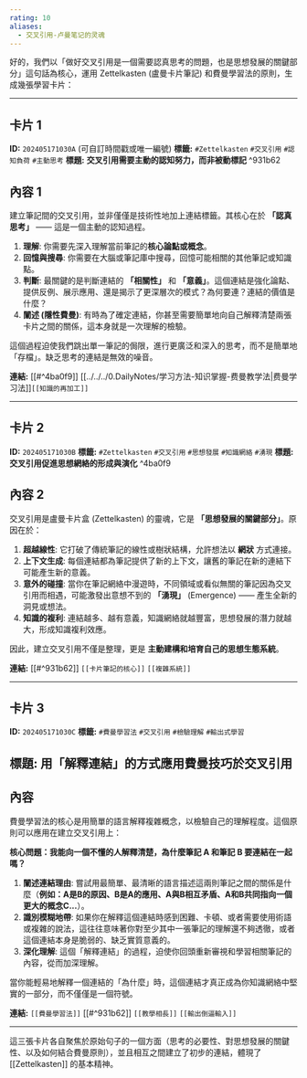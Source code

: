 ```yaml
---
rating: 10
aliases:
  - 交叉引用-卢曼笔记的灵魂
---
```

好的，我們以「做好交叉引用是一個需要認真思考的問題，也是思想發展的關鍵部分」這句話為核心，運用 Zettelkasten (盧曼卡片筆記) 和費曼學習法的原則，生成幾張學習卡片：

---

## 卡片 1

**ID:** `202405171030A` (可自訂時間戳或唯一編號)
**標籤:** `#Zettelkasten` `#交叉引用` `#認知負荷` `#主動思考`
**標題:** **交叉引用需要主動的認知努力，而非被動標記** ^931b62

## 內容 1

建立筆記間的交叉引用，並非僅僅是技術性地加上連結標籤。其核心在於 **「認真思考」** —— 這是一個主動的認知過程。

1. **理解**: 你需要先深入理解當前筆記的**核心論點或概念**。
2. **回憶與搜尋**: 你需要在大腦或筆記庫中搜尋，回憶可能相關的其他筆記或知識點。
3. **判斷**: 最關鍵的是判斷連結的 **「相關性」** 和 **「意義」**。這個連結是強化論點、提供反例、展示應用、還是揭示了更深層次的模式？為何要連？連結的價值是什麼？
4. **闡述 (隱性費曼)**: 有時為了確定連結，你甚至需要簡單地向自己解釋清楚兩張卡片之間的關係，這本身就是一次理解的檢驗。

這個過程迫使我們跳出單一筆記的侷限，進行更廣泛和深入的思考，而不是簡單地「存檔」。缺乏思考的連結是無效的噪音。

**連結:** [[#^4ba0f9]] [[../../../0.DailyNotes/学习方法-知识掌握-费曼教学法|费曼学习法]]`[[知識的再加工]]`

---

## 卡片 2

**ID:** `202405171030B`
**標籤:** `#Zettelkasten` `#交叉引用` `#思想發展` `#知識網絡` `#湧現`
**標題:** **交叉引用促進思想網絡的形成與演化** ^4ba0f9

## 內容 2

交叉引用是盧曼卡片盒 (Zettelkasten) 的靈魂，它是 **「思想發展的關鍵部分」**。原因在於：

1. **超越線性**: 它打破了傳統筆記的線性或樹狀結構，允許想法以 **網狀** 方式連接。
2. **上下文生成**: 每個連結都為筆記提供了新的上下文，讓舊的筆記在新的連結下可能產生新的意義。
3. **意外的碰撞**: 當你在筆記網絡中漫遊時，不同領域或看似無關的筆記因為交叉引用而相遇，可能激發出意想不到的 **「湧現」** (Emergence) —— 產生全新的洞見或想法。
4. **知識的複利**: 連結越多、越有意義，知識網絡就越豐富，思想發展的潛力就越大，形成知識複利效應。

因此，建立交叉引用不僅是整理，更是 **主動建構和培育自己的思想生態系統**。

**連結:** [[#^931b62]] `[[卡片筆記的核心]]` `[[複雜系統]]`

---

## 卡片 3

**ID:** `202405171030C`
**標籤:** `#費曼學習法` `#交叉引用` `#檢驗理解` `#輸出式學習`

## 標題: 用「解釋連結」的方式應用費曼技巧於交叉引用

## 內容

費曼學習法的核心是用簡單的語言解釋複雜概念，以檢驗自己的理解程度。這個原則可以應用在建立交叉引用上：

**核心問題：我能向一個不懂的人解釋清楚，為什麼筆記 A 和筆記 B 要連結在一起嗎？**

1. **闡述連結理由**: 嘗試用最簡單、最清晰的語言描述這兩則筆記之間的關係是什麼（**例如：A是B的原因、B是A的應用、A與B相互矛盾、A和B共同指向一個更大的概念C...**）。
2. **識別模糊地帶**: 如果你在解釋這個連結時感到困難、卡頓、或者需要使用術語或複雜的說法，這往往意味著你對至少其中一張筆記的理解還不夠透徹，或者這個連結本身是脆弱的、缺乏實質意義的。
3. **深化理解**: 這個「解釋連結」的過程，迫使你回頭重新審視和學習相關筆記的內容，從而加深理解。

當你能輕易地解釋一個連結的「為什麼」時，這個連結才真正成為你知識網絡中堅實的一部分，而不僅僅是一個符號。

**連結:** `[[費曼學習法]]` [[#^931b62]] `[[教學相長]]` `[[輸出倒逼輸入]]`

---

這三張卡片各自聚焦於原始句子的一個方面（思考的必要性、對思想發展的關鍵性、以及如何結合費曼原則），並且相互之間建立了初步的連結，體現了 [[Zettelkasten]] 的基本精神。

